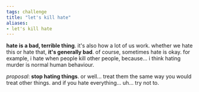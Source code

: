 ```yaml
---
tags: challenge 
title: "let's kill hate"
aliases:
- let's kill hate
---
```


**hate is a bad, terrible thing**. it's also how a lot of us work. whether we hate this or hate that, **it's generally bad**. of course, sometimes hate is okay. for example, i hate when people kill other people, because... i think hating murder is normal human behaviour.

*proposal*: **stop hating things**. or well... treat them the same way you would treat other things. and if you hate everything... uh... try not to.
